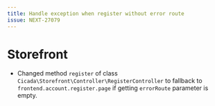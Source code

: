 ```yaml
---
title: Handle exception when register without error route
issue: NEXT-27079
---
```

# Storefront
* Changed method `register` of class `Cicada\Storefront\Controller\RegisterController` to fallback to `frontend.account.register.page` if getting `errorRoute` parameter is empty.

